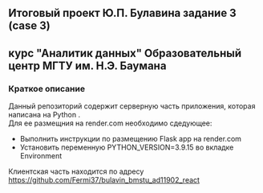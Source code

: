 ## Итоговый проект Ю.П. Булавина задание 3 (case 3) 
## курс "Аналитик данных" Образовательный центр МГТУ им. Н.Э. Баумана

### Краткое описание
Данный репозиторий содержит серверную часть приложения, которая написана на Python .  
Для ее размещния на render.com необходимо сдедующее:
- Выполнить инструкции по размещению Flask app на render.com
- Установить переменную PYTHON_VERSION=3.9.15 во вкладке Environment  

Клиентская часть находится по адресу https://github.com/Fermi37/bulavin_bmstu_ad11902_react